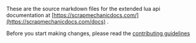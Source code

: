 These are the source markdown files for the extended lua api documentation at [https://scrapmechanicdocs.com/](https://scrapmechanicdocs.com/docs) .

Before you start making changes, please read the [contributing guidelines](https://github.com/TechnologicNick/ScrapMechanicMaps-Lua-API-Docs/blob/main/CONTRIBUTING.md)
